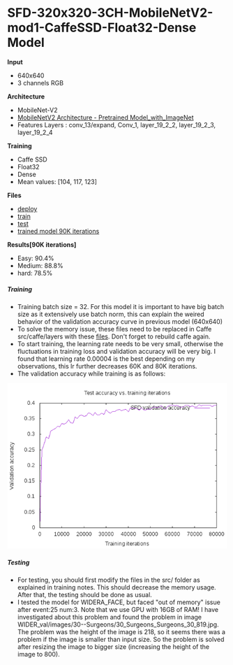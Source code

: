 # SFD-320x320-3CH-MobileNetV2-mod1-CaffeSSD-Float32-Dense Model

__Input__
+ 640x640
+ 3 channels RGB

__Architecture__
+ MobileNet-V2
+ [MobileNetV2 Architecture - Pretrained Model_with_ImageNet]() 
+ Features Layers : conv_13/expand, Conv_1, layer_19_2_2, layer_19_2_3, layer_19_2_4

__Training__
+ Caffe SSD
+ Float32
+ Dense
+ Mean values: [104, 117, 123]

__Files__
+ [deploy](deploy.prototxt)
+ [train](train.prototxt)
+ [test](test.prototxt)
+ [trained model 90K iterations](https://drive.google.com/drive/folders/1mbs_u8to4bPycUk2coUiXuXb-IduT5EW?usp=sharing)


__Results[90K iterations]__
+ Easy: 90.4%
+ Medium: 88.8%
+ hard: 78.5%

##### Training
+ Training batch size = 32. For this model it is important to have big batch size as it extensively use batch norm, this can explain the weired behavior of the validation accuracy curve in previous model (640x640)
+ To solve the memory issue, these files need to be replaced in Caffe src/caffe/layers with these [files](https://github.com/chuanqi305/MobileNetv2-SSDLite/tree/master/src). Don't forget to rebuild caffe again. 
+ To start training, the learning rate needs to be very small, otherwise the fluctuations in training loss and validation accuracy will be very big. I found that learning rate 0.00004 is the best depending on my observations, this lr further decreases 60K and 80K iterations. 
+ The validation accuracy while training is as follows: 

![Alt text](SSD320x320-MobileNetV2-mod1-CaffeSSD-wider.png)

##### Testing
+ For testing, you should first modify the files in the src/ folder as explained in training notes. This should decrease the memory usage. After that, the testing should be done as usual.
+ I tested the model for WIDERA_FACE, but faced "out of memory" issue after event:25 num:3. Note that we use GPU with 16GB of RAM! I have investigated about this problem and found the problem in image WIDER_val/images/30--Surgeons/30_Surgeons_Surgeons_30_819.jpg. The problem was the height of the image is 218, so it seems there was a problem if the image is smaller than input size. So the problem is solved after resizing the image to bigger size (increasing the height of the image to 800).   
